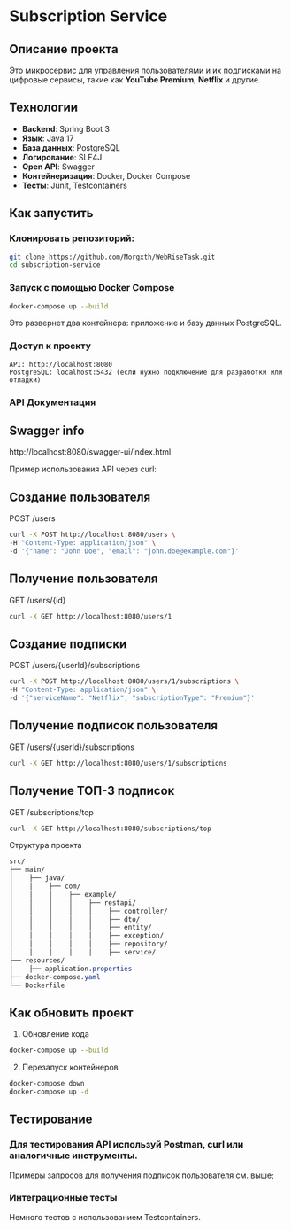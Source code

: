 # Subscription Service

## Описание проекта

Это микросервис для управления пользователями и их подписками на цифровые сервисы, такие как **YouTube Premium**, **Netflix** и другие.

## Технологии

- **Backend**: Spring Boot 3
- **Язык**: Java 17
- **База данных**: PostgreSQL
- **Логирование**: SLF4J
- **Open API**: Swagger
- **Контейнеризация**: Docker, Docker Compose
- **Тесты**: Junit, Testcontainers

## Как запустить

### Клонировать репозиторий:

   ```bash
   git clone https://github.com/Morgxth/WebRiseTask.git
   cd subscription-service
```

### Запуск с помощью Docker Compose

```bash
docker-compose up --build
```

Это развернет два контейнера: приложение и базу данных PostgreSQL.

### Доступ к проекту
    API: http://localhost:8080
    PostgreSQL: localhost:5432 (если нужно подключение для разработки или отладки)

### API Документация

## Swagger info 
http://localhost:8080/swagger-ui/index.html

Пример использования API через curl:

## Создание пользователя
POST /users

```bash
curl -X POST http://localhost:8080/users \
-H "Content-Type: application/json" \
-d '{"name": "John Doe", "email": "john.doe@example.com"}'
```
## Получение пользователя
GET /users/{id}

```bash
curl -X GET http://localhost:8080/users/1
```
## Создание подписки
POST /users/{userId}/subscriptions

```bash
curl -X POST http://localhost:8080/users/1/subscriptions \
-H "Content-Type: application/json" \
-d '{"serviceName": "Netflix", "subscriptionType": "Premium"}'
```

## Получение подписок пользователя
GET /users/{userId}/subscriptions

```bash
curl -X GET http://localhost:8080/users/1/subscriptions
```

## Получение ТОП-3 подписок
GET /subscriptions/top

```bash
curl -X GET http://localhost:8080/subscriptions/top
```

Структура проекта
```css
src/
├── main/
│    ├── java/
│    │    ├── com/
│    │    │    ├── example/
│    │    │    │    ├── restapi/
│    │    │    │    │    ├── controller/
│    │    │    │    │    ├── dto/
│    │    │    │    │    ├── entity/
│    │    │    │    │    ├── exception/
│    │    │    │    │    ├── repository/
│    │    │    │    │    ├── service/
├── resources/
│    ├── application.properties
├── docker-compose.yaml
└── Dockerfile
```

## Как обновить проект
1. Обновление кода

```bash
docker-compose up --build
```

2. Перезапуск контейнеров

```bash
docker-compose down
docker-compose up -d
```

## Тестирование
### Для тестирования API используй Postman, curl или аналогичные инструменты.

Примеры запросов для получения подписок пользователя см. выше;

### Интеграционные тесты
Немного тестов с использованием Testcontainers.
